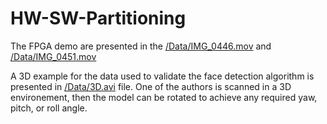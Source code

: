 # HW-SW-Partitioning
The FPGA demo are presented in the [/Data/IMG_0446.mov](https://github.com/corneliuzaharia/HW-SW-Partitioning/blob/v1/Data/IMG_0446.MOV) and [/Data/IMG_0451.mov](https://github.com/corneliuzaharia/HW-SW-Partitioning/blob/v1/Data/IMG_0451.MOV)

A 3D example for the data used to validate the face detection algorithm is presented in [/Data/3D.avi](https://github.com/corneliuzaharia/HW-SW-Partitioning/blob/v1/Data/3D.avi) file.
One of the authors is scanned in a 3D environement, then the model can be rotated to achieve any required yaw, pitch, or roll angle.
